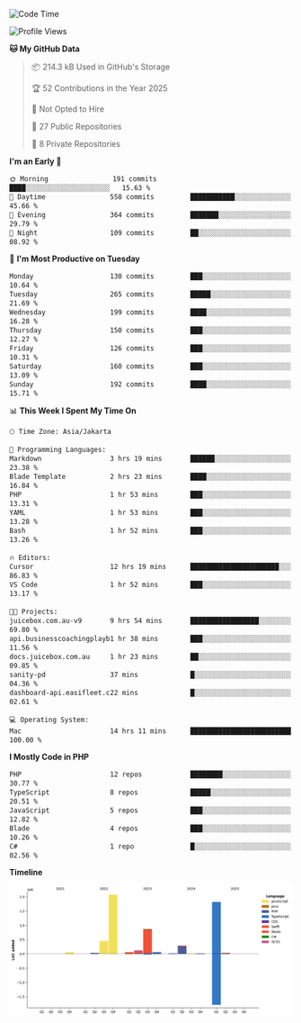 <!--START_SECTION:waka-->
![Code Time](http://img.shields.io/badge/Code%20Time-566%20hrs%2034%20mins-blue)

![Profile Views](http://img.shields.io/badge/Profile%20Views-1-blue)

**🐱 My GitHub Data** 

> 📦 214.3 kB Used in GitHub's Storage 
 > 
> 🏆 52 Contributions in the Year 2025
 > 
> 🚫 Not Opted to Hire
 > 
> 📜 27 Public Repositories 
 > 
> 🔑 8 Private Repositories 
 > 
**I'm an Early 🐤** 

```text
🌞 Morning                191 commits         ████░░░░░░░░░░░░░░░░░░░░░   15.63 % 
🌆 Daytime                558 commits         ███████████░░░░░░░░░░░░░░   45.66 % 
🌃 Evening                364 commits         ███████░░░░░░░░░░░░░░░░░░   29.79 % 
🌙 Night                  109 commits         ██░░░░░░░░░░░░░░░░░░░░░░░   08.92 % 
```
📅 **I'm Most Productive on Tuesday** 

```text
Monday                   130 commits         ███░░░░░░░░░░░░░░░░░░░░░░   10.64 % 
Tuesday                  265 commits         █████░░░░░░░░░░░░░░░░░░░░   21.69 % 
Wednesday                199 commits         ████░░░░░░░░░░░░░░░░░░░░░   16.28 % 
Thursday                 150 commits         ███░░░░░░░░░░░░░░░░░░░░░░   12.27 % 
Friday                   126 commits         ███░░░░░░░░░░░░░░░░░░░░░░   10.31 % 
Saturday                 160 commits         ███░░░░░░░░░░░░░░░░░░░░░░   13.09 % 
Sunday                   192 commits         ████░░░░░░░░░░░░░░░░░░░░░   15.71 % 
```


📊 **This Week I Spent My Time On** 

```text
🕑︎ Time Zone: Asia/Jakarta

💬 Programming Languages: 
Markdown                 3 hrs 19 mins       ██████░░░░░░░░░░░░░░░░░░░   23.38 % 
Blade Template           2 hrs 23 mins       ████░░░░░░░░░░░░░░░░░░░░░   16.84 % 
PHP                      1 hr 53 mins        ███░░░░░░░░░░░░░░░░░░░░░░   13.31 % 
YAML                     1 hr 53 mins        ███░░░░░░░░░░░░░░░░░░░░░░   13.28 % 
Bash                     1 hr 52 mins        ███░░░░░░░░░░░░░░░░░░░░░░   13.26 % 

🔥 Editors: 
Cursor                   12 hrs 19 mins      ██████████████████████░░░   86.83 % 
VS Code                  1 hr 52 mins        ███░░░░░░░░░░░░░░░░░░░░░░   13.17 % 

🐱‍💻 Projects: 
juicebox.com.au-v9       9 hrs 54 mins       █████████████████░░░░░░░░   69.80 % 
api.businesscoachingplayb1 hr 38 mins        ███░░░░░░░░░░░░░░░░░░░░░░   11.56 % 
docs.juicebox.com.au     1 hr 23 mins        ██░░░░░░░░░░░░░░░░░░░░░░░   09.85 % 
sanity-pd                37 mins             █░░░░░░░░░░░░░░░░░░░░░░░░   04.36 % 
dashboard-api.easifleet.c22 mins             █░░░░░░░░░░░░░░░░░░░░░░░░   02.61 % 

💻 Operating System: 
Mac                      14 hrs 11 mins      █████████████████████████   100.00 % 
```

**I Mostly Code in PHP** 

```text
PHP                      12 repos            ████████░░░░░░░░░░░░░░░░░   30.77 % 
TypeScript               8 repos             █████░░░░░░░░░░░░░░░░░░░░   20.51 % 
JavaScript               5 repos             ███░░░░░░░░░░░░░░░░░░░░░░   12.82 % 
Blade                    4 repos             ███░░░░░░░░░░░░░░░░░░░░░░   10.26 % 
C#                       1 repo              █░░░░░░░░░░░░░░░░░░░░░░░░   02.56 % 
```



**Timeline**

![Lines of Code chart](https://raw.githubusercontent.com/brstreet2/brstreet2/main/assets/bar_graph.png)


<!--END_SECTION:waka-->

